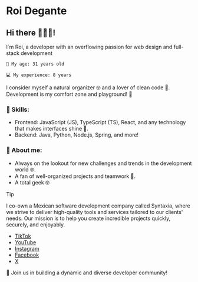 # Roi Degante
## Hi there 👋🏻🤓!

I´m Roi, a developer with an overflowing passion for web design and full-stack development

```📆 My age: 31 years old```

```💻 My experience: 8 years```

I consider myself a natural organizer 🤓 and a lover of clean code 💭.
Development is my comfort zone and playground! 🎢

### 🚀 Skills:

- Frontend: JavaScript (JS), TypeScript (TS), React, and any technology that makes interfaces shine 🌟.
- Backend: Java, Python, Node.js, Spring, and more!

### 🌟 About me:

- Always on the lookout for new challenges and trends in the development world 🌐.
- A fan of well-organized projects and teamwork 🤝.
- A total geek 🤓

> [!TIP]
> I co-own a Mexican software development company called Syntaxia, where we strive to deliver high-quality tools and services tailored to our clients' needs. Our mission is to help you create incredible projects quickly, securely, and enjoyably.

- [TikTok](https://www.tiktok.com/@syntaxiamx)
- [YouTube](https://www.youtube.com/@syntaxiaMx)
- [Instagram](https://www.instagram.com/syntaxiamx/)
- [Facebook](https://www.facebook.com/syntaxia.mx)
- [X](https://x.com/SyntaxiaMx)


🎊 Join us in building a dynamic and diverse developer community!
